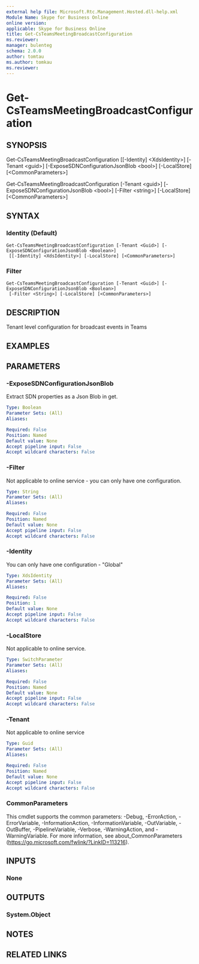 ```yaml
---
external help file: Microsoft.Rtc.Management.Hosted.dll-help.xml
Module Name: Skype for Business Online
online version:
applicable: Skype for Business Online
title: Get-CsTeamsMeetingBroadcastConfiguration
ms.reviewer: 
manager: bulenteg
schema: 2.0.0
author: tomtau
ms.author: tomkau
ms.reviewer:
---
```


# Get-CsTeamsMeetingBroadcastConfiguration

## SYNOPSIS
Get-CsTeamsMeetingBroadcastConfiguration \[\[-Identity\] \<XdsIdentity\>\] \[-Tenant \<guid\>\] \[-ExposeSDNConfigurationJsonBlob \<bool\>\] \[-LocalStore\] \[\<CommonParameters\>\]

Get-CsTeamsMeetingBroadcastConfiguration \[-Tenant \<guid\>\] \[-ExposeSDNConfigurationJsonBlob \<bool\>\] \[-Filter \<string\>\] \[-LocalStore\] \[\<CommonParameters\>\]

## SYNTAX

### Identity (Default)
```
Get-CsTeamsMeetingBroadcastConfiguration [-Tenant <Guid>] [-ExposeSDNConfigurationJsonBlob <Boolean>]
 [[-Identity] <XdsIdentity>] [-LocalStore] [<CommonParameters>]
```

### Filter
```
Get-CsTeamsMeetingBroadcastConfiguration [-Tenant <Guid>] [-ExposeSDNConfigurationJsonBlob <Boolean>]
 [-Filter <String>] [-LocalStore] [<CommonParameters>]
```

## DESCRIPTION
Tenant level configuration for broadcast events in Teams

## EXAMPLES

## PARAMETERS

### -ExposeSDNConfigurationJsonBlob
Extract SDN properties as a Json Blob in get.

```yaml
Type: Boolean
Parameter Sets: (All)
Aliases:

Required: False
Position: Named
Default value: None
Accept pipeline input: False
Accept wildcard characters: False
```

### -Filter
Not applicable to online service - you can only have one configuration.

```yaml
Type: String
Parameter Sets: (All)
Aliases:

Required: False
Position: Named
Default value: None
Accept pipeline input: False
Accept wildcard characters: False
```

### -Identity
You can only have one configuration - "Global"

```yaml
Type: XdsIdentity
Parameter Sets: (All)
Aliases:

Required: False
Position: 1
Default value: None
Accept pipeline input: False
Accept wildcard characters: False
```

### -LocalStore
Not applicable to online service.

```yaml
Type: SwitchParameter
Parameter Sets: (All)
Aliases:

Required: False
Position: Named
Default value: None
Accept pipeline input: False
Accept wildcard characters: False
```

### -Tenant
Not applicable to online service

```yaml
Type: Guid
Parameter Sets: (All)
Aliases:

Required: False
Position: Named
Default value: None
Accept pipeline input: False
Accept wildcard characters: False
```

### CommonParameters
This cmdlet supports the common parameters: -Debug, -ErrorAction, -ErrorVariable, -InformationAction, -InformationVariable, -OutVariable, -OutBuffer, -PipelineVariable, -Verbose, -WarningAction, and -WarningVariable.
For more information, see about_CommonParameters (https://go.microsoft.com/fwlink/?LinkID=113216).

## INPUTS

### None
## OUTPUTS

### System.Object
## NOTES

## RELATED LINKS
